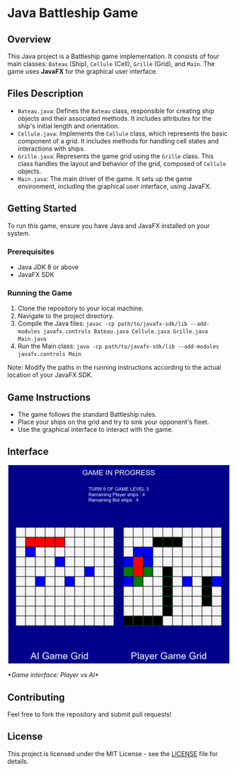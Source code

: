 # Java Battleship Game

## Overview
This Java project is a Battleship game implementation. It consists of four main classes: `Bateau` (Ship), `Cellule` (Cell), `Grille` (Grid), and `Main`. The game uses **JavaFX** for the graphical user interface.

## Files Description
- `Bateau.java`: Defines the `Bateau` class, responsible for creating ship objects and their associated methods. It includes attributes for the ship's initial length and orientation.
- `Cellule.java`: Implements the `Cellule` class, which represents the basic component of a grid. It includes methods for handling cell states and interactions with ships.
- `Grille.java`: Represents the game grid using the `Grille` class. This class handles the layout and behavior of the grid, composed of `Cellule` objects.
- `Main.java`: The main driver of the game. It sets up the game environment, including the graphical user interface, using JavaFX.

## Getting Started
To run this game, ensure you have Java and JavaFX installed on your system.

### Prerequisites
- Java JDK 8 or above
- JavaFX SDK

### Running the Game
1. Clone the repository to your local machine.
2. Navigate to the project directory.
3. Compile the Java files: `javac -cp path/to/javafx-sdk/lib --add-modules javafx.controls Bateau.java Cellule.java Grille.java Main.java`
4. Run the Main class: `java -cp path/to/javafx-sdk/lib --add-modules javafx.controls Main`

Note: Modify the paths in the running instructions according to the actual location of your JavaFX SDK.

## Game Instructions
- The game follows the standard Battleship rules.
- Place your ships on the grid and try to sink your opponent's fleet.
- Use the graphical interface to interact with the game.

## Interface
<p align="center">
  <img src=".vscode/interface.png" width="500">
</p>
<p><i>*Game interface: Player vs AI*</i></p>

## Contributing
Feel free to fork the repository and submit pull requests!

## License
This project is licensed under the MIT License - see the [LICENSE](LICENSE) file for details.